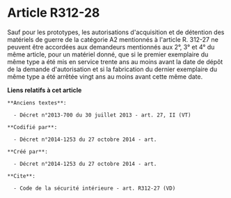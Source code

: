 # Article R312-28

Sauf pour les prototypes, les autorisations d'acquisition et de détention des matériels de guerre de la catégorie A2
mentionnés à l'article R. 312-27 ne peuvent être accordées aux demandeurs mentionnés aux 2°, 3° et 4° du même article, pour
un matériel donné, que si le premier exemplaire du même type a été mis en service trente ans au moins avant la date de dépôt
de la demande d'autorisation et si la fabrication du dernier exemplaire du même type a été arrêtée vingt ans au moins avant
cette même date.

**Liens relatifs à cet article**

	**Anciens textes**:

	  - Décret n°2013-700 du 30 juillet 2013 - art. 27, II (VT)

	**Codifié par**:

	  - Décret n°2014-1253 du 27 octobre 2014 - art.

	**Créé par**:

	  - Décret n°2014-1253 du 27 octobre 2014 - art.

	**Cite**:

	  - Code de la sécurité intérieure - art. R312-27 (VD)
